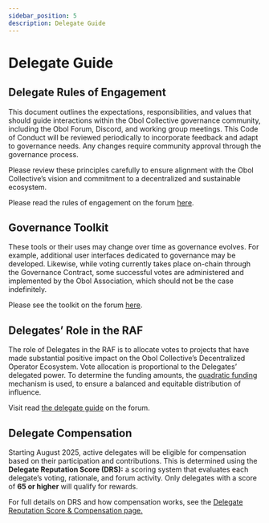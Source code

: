 ```yaml
---
sidebar_position: 5
description: Delegate Guide
---
```


# Delegate Guide

## Delegate Rules of Engagement

This document outlines the expectations, responsibilities, and values that should guide interactions within the Obol Collective governance community, including the Obol Forum, Discord, and working group meetings. This Code of Conduct will be reviewed periodically to incorporate feedback and adapt to governance needs. Any changes require community approval through the governance process.

Please review these principles carefully to ensure alignment with the Obol Collective’s vision and commitment to a decentralized and sustainable ecosystem.

Please read the rules of engagement on the forum [here](https://community.obol.org/t/delegates-rules-of-engagement/206).

## **Governance Toolkit**

These tools or their uses may change over time as governance evolves. For example, additional user interfaces dedicated to governance may be developed. Likewise, while voting currently takes place on-chain through the Governance Contract, some successful votes are administered and implemented by the Obol Association, which should not be the case indefinitely.

Please see the toolkit on the forum [here](https://community.obol.org/t/governance-toolkit/207).

## Delegates’ Role in the RAF

The role of Delegates in the RAF is to allocate votes to projects that have made substantial positive impact on the Obol Collective’s Decentralized Operator Ecosystem. Vote allocation is proportional to the Delegates’ delegated power. To determine the funding amounts, the [quadratic funding](https://qf.gitcoin.co/) mechanism is used, to ensure a balanced and equitable distribution of influence.

Visit read [the delegate guide](https://community.obol.org/t/delegate-guidelines-raf1/229) on the forum.

## Delegate Compensation

Starting August 2025, active delegates will be eligible for compensation based on their participation and contributions. This is determined using the **Delegate Reputation Score (DRS):** a scoring system that evaluates each delegate’s voting, rationale, and forum activity. Only delegates with a score of **65 or higher** will qualify for rewards.

For full details on DRS and how compensation works, see the [Delegate Reputation Score & Compensation page.](https://app.gitbook.com/o/lLbkJAnrBqjBjKugNPzM/s/ym0xLVqLq5ZCK1Q02khi/~/changes/6/community-and-governance/governance/token-house/delegate-reputation-score-and-compensation)
